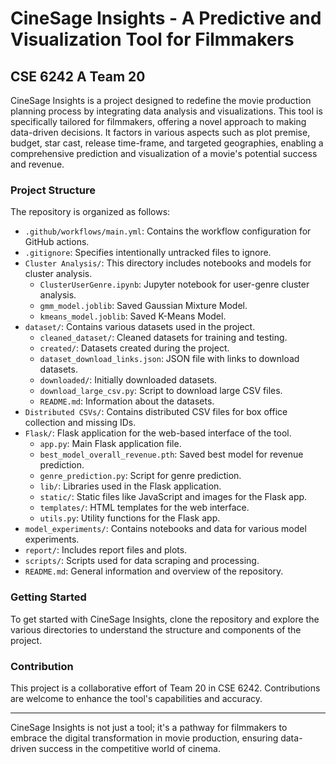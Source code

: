 # CineSage Insights - A Predictive and Visualization Tool for Filmmakers
## CSE 6242 A Team 20

CineSage Insights is a project designed to redefine the movie production planning process by integrating data analysis and visualizations. This tool is specifically tailored for filmmakers, offering a novel approach to making data-driven decisions. It factors in various aspects such as plot premise, budget, star cast, release time-frame, and targeted geographies, enabling a comprehensive prediction and visualization of a movie's potential success and revenue.

### Project Structure
The repository is organized as follows:

- `.github/workflows/main.yml`: Contains the workflow configuration for GitHub actions.
- `.gitignore`: Specifies intentionally untracked files to ignore.
- `Cluster Analysis/`: This directory includes notebooks and models for cluster analysis.
    - `ClusterUserGenre.ipynb`: Jupyter notebook for user-genre cluster analysis.
    - `gmm_model.joblib`: Saved Gaussian Mixture Model.
    - `kmeans_model.joblib`: Saved K-Means Model.
- `dataset/`: Contains various datasets used in the project.
    - `cleaned_dataset/`: Cleaned datasets for training and testing.
    - `created/`: Datasets created during the project.
    - `dataset_download_links.json`: JSON file with links to download datasets.
    - `downloaded/`: Initially downloaded datasets.
    - `download_large_csv.py`: Script to download large CSV files.
    - `README.md`: Information about the datasets.
- `Distributed CSVs/`: Contains distributed CSV files for box office collection and missing IDs.
- `Flask/`: Flask application for the web-based interface of the tool.
    - `app.py`: Main Flask application file.
    - `best_model_overall_revenue.pth`: Saved best model for revenue prediction.
    - `genre_prediction.py`: Script for genre prediction.
    - `lib/`: Libraries used in the Flask application.
    - `static/`: Static files like JavaScript and images for the Flask app.
    - `templates/`: HTML templates for the web interface.
    - `utils.py`: Utility functions for the Flask app.
- `model_experiments/`: Contains notebooks and data for various model experiments.
- `report/`: Includes report files and plots.
- `scripts/`: Scripts used for data scraping and processing.
- `README.md`: General information and overview of the repository.

### Getting Started
To get started with CineSage Insights, clone the repository and explore the various directories to understand the structure and components of the project.

### Contribution
This project is a collaborative effort of Team 20 in CSE 6242. Contributions are welcome to enhance the tool's capabilities and accuracy.

---

CineSage Insights is not just a tool; it's a pathway for filmmakers to embrace the digital transformation in movie production, ensuring data-driven success in the competitive world of cinema.
